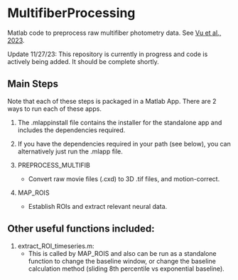 # MultifiberProcessing
Matlab code to preprocess raw multifiber photometry data. See [Vu et al., 2023](https://www.biorxiv.org/content/10.1101/2023.11.17.567425v1).

Update 11/27/23: This repository is currently in progress and code is actively being added. It should be complete shortly.

## Main Steps
Note that each of these steps is packaged in a Matlab App. There are 2 ways to run each of these apps.
  1. The .mlappinstall file contains the installer for the standalone app and includes the dependencies required.
  2. If you have the dependencies required in your path (see below), you can alternatively just run the .mlapp file.


1. PREPROCESS_MULTIFIB
   * Convert raw movie files (.cxd) to 3D .tif files, and motion-correct.
2. MAP_ROIS
   * Establish ROIs and extract relevant neural data.

## Other useful functions included:
1. extract_ROI_timeseries.m:
   * This is called by MAP_ROIS and also can be run as a standalone function to change the baseline window, or change the baseline calculation method (sliding 8th percentile vs exponential baseline). 





